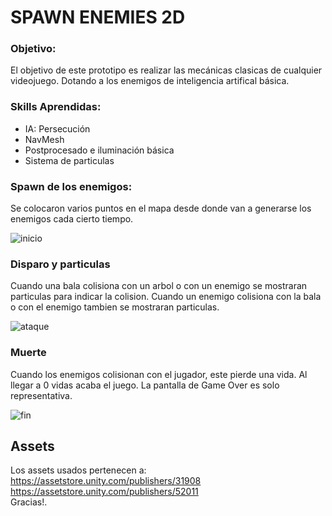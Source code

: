 # SPAWN ENEMIES 2D

### Objetivo:
El objetivo de este prototipo es realizar las mecánicas clasicas de cualquier videojuego. Dotando a los enemigos de inteligencia artifical básica.

### Skills Aprendidas:
- IA: Persecución
- NavMesh
- Postprocesado e iluminación básica
- Sistema de particulas

### Spawn de los enemigos:
Se colocaron varios puntos en el mapa desde donde van a generarse los enemigos cada cierto tiempo.


![inicio](https://media.githubusercontent.com/media/AlpaKaZhinoDev/spawn_enemies_2D/master/Assets/Recorder/inicio.gif "inicio")

### Disparo y particulas
Cuando una bala colisiona con un arbol o con un enemigo se mostraran particulas para indicar la colision.
Cuando un enemigo colisiona con la bala o con el enemigo tambien se mostraran particulas.

![ataque](https://media.githubusercontent.com/media/AlpaKaZhinoDev/spawn_enemies_2D/master/Assets/Recorder/ataque.gif "ataque")

### Muerte
Cuando los enemigos colisionan con el jugador, este pierde una vida. Al llegar a 0 vidas acaba el juego.
La pantalla de Game Over es solo representativa.

![fin](https://media.githubusercontent.com/media/AlpaKaZhinoDev/spawn_enemies_2D/master/Assets/Recorder/fin.gif "fin")



## Assets
Los assets usados pertenecen a:
<br> https://assetstore.unity.com/publishers/31908
<br> https://assetstore.unity.com/publishers/52011
<br> Gracias!.
